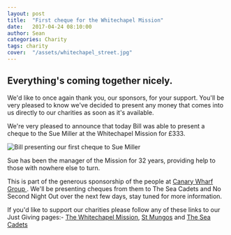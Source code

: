 ```yaml
---
layout: post
title:  "First cheque for the Whitechapel Mission"
date:   2017-04-24 08:10:00
author: Sean
categories: Charity
tags: charity
cover:  "/assets/whitechapel_street.jpg"
---
```


## Everything's coming together nicely.

We'd like to once again thank you, our sponsors, for your support.
You'll be very pleased to know we've decided to present any money that
comes into us directly to our charities as soon as it's available.

We're very pleased to announce that today Bill was able to present a
cheque to the Sue Miller at the Whitechapel
Mission for £333.

![Bill presenting our first cheque to Sue
Miller](/assets/donation-cheque-whitechapel-mission.jpeg)

Sue has been the manager of the Mission for 32 years, providing help to
those with nowhere else to turn.

This is part of the generous sponsorship of the people at [Canary Wharf Group
](https://canarywharf.com/).  We'll be presenting cheques from them to The Sea
Cadets and No Second Night Out over the next few days, stay tuned for
more information.

If you'd like to support our charities please follow any of these links
to our Just Giving pages:-
[The Whitechapel Mission](https://www.justgiving.com/crowdfunding/nigel-bunton-1), [St
Mungos](https://www.justgiving.com/crowdfunding/nigel-bunton-2) and [The
Sea Cadets](https://www.justgiving.com/crowdfunding/nigel-bunton)
